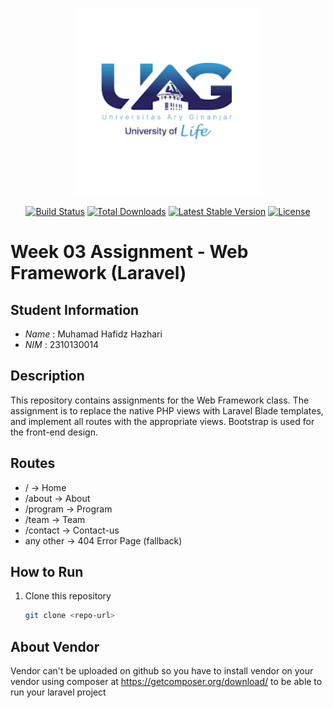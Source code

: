 <p align="center"><a href="https://www.instagram.com/fiz_zz/" target="_blank"><img src="public/img/logo.png" width="300" alt="uag Logo"></a></p>

<p align="center">
<a href="https://github.com/laravel/framework/actions"><img src="https://github.com/laravel/framework/workflows/tests/badge.svg" alt="Build Status"></a>
<a href="https://packagist.org/packages/laravel/framework"><img src="https://img.shields.io/packagist/dt/laravel/framework" alt="Total Downloads"></a>
<a href="https://packagist.org/packages/laravel/framework"><img src="https://img.shields.io/packagist/v/laravel/framework" alt="Latest Stable Version"></a>
<a href="https://packagist.org/packages/laravel/framework"><img src="https://img.shields.io/packagist/l/laravel/framework" alt="License"></a>
</p>

# Week 03 Assignment - Web Framework (Laravel)

## Student Information
- *Name* : Muhamad Hafidz Hazhari
- *NIM*  : 2310130014

## Description
This repository contains assignments for the Web Framework class.
The assignment is to replace the native PHP views with Laravel Blade templates,
and implement all routes with the appropriate views.
Bootstrap is used for the front-end design.

## Routes
- / → Home
- /about → About
- /program → Program
- /team → Team
- /contact → Contact-us
- any other → 404 Error Page (fallback)

## How to Run
1. Clone this repository  
   ```bash
   git clone <repo-url>


## About Vendor

Vendor can't be uploaded on github so you have to install vendor on your vendor using composer at https://getcomposer.org/download/ to be able to run your laravel project
